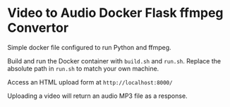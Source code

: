 # Video to Audio Docker Flask ffmpeg Convertor

Simple docker file configured to run Python and ffmpeg. 

Build and run the Docker container with `build.sh` and `run.sh`. Replace the absolute path in `run.sh` to match your own machine.

Access an HTML upload form at `http://localhost:8000/`

Uploading a video will return an audio MP3 file as a response.
